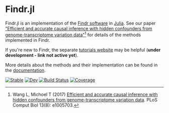 # Findr.jl

Findr.jl is an implementation of the [Findr software](https://github.com/lingfeiwang/findr) in [Julia](https://julialang.org/). See our paper ["Efficient and accurate causal inference with hidden confounders from genome-transcriptome variation data"](https://doi.org/10.1371/journal.pcbi.1005703)[^Wang2017] for  details of the methods implemented in Findr.

If you're new to Findr, the separate [tutorials website](https://tmichoel.github.io/FindrTutorials) may be helpful (**under development - link not active yet**).

More details about the methods and their implementation can be found in the [documentation](https://tmichoel.github.io/Findr.jl).


[^Wang2017]: Wang L, Michoel T (2017) [Efficient and accurate causal inference with hidden confounders from genome-transcriptome variation data](https://doi.org/10.1371/journal.pcbi.1005703). PLoS Comput Biol 13(8): e1005703.

[![Stable](https://img.shields.io/badge/docs-stable-blue.svg)](https://tmichoel.github.io/Findr.jl/stable/)
[![Dev](https://img.shields.io/badge/docs-dev-blue.svg)](https://tmichoel.github.io/Findr.jl/dev/)
[![Build Status](https://github.com/tmichoel/Findr.jl/actions/workflows/CI.yml/badge.svg?branch=main)](https://github.com/tmichoel/Findr.jl/actions/workflows/CI.yml?query=branch%3Amain)
[![Coverage](https://codecov.io/gh/tmichoel/Findr.jl/branch/main/graph/badge.svg)](https://codecov.io/gh/tmichoel/Findr.jl)
